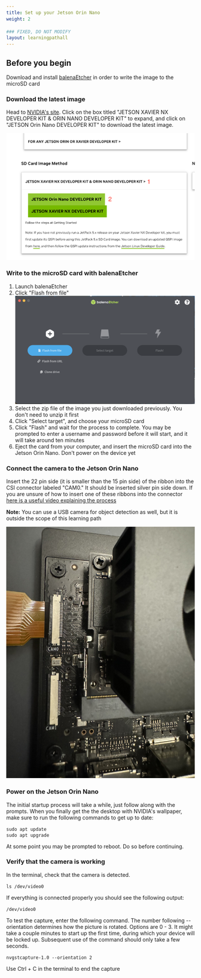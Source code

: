 ```yaml
---
title: Set up your Jetson Orin Nano
weight: 2

### FIXED, DO NOT MODIFY
layout: learningpathall
---
```


## Before you begin

Download and install [balenaEtcher](https://etcher.balena.io/) in order to write the image to the microSD card

### Download the latest image

Head to [NVIDIA's site](https://developer.nvidia.com/embedded/jetpack). Click on the box titled "JETSON XAVIER NX DEVELOPER KIT & ORIN NANO DEVELOPER KIT" to expand, and click on "JETSON Orin Nano DEVELOPER KIT" to download the latest image.

![sdCard Image](./sdcardimage.png)

### Write to the microSD card with balenaEtcher

1. Launch balenaEtcher
2. Click "Flash from file"
![balenaEtcher interface](./balenaEtcher1.png)
3. Select the zip file of the image you just downloaded previously. You don't need to unzip it first
4. Click "Select target", and choose your microSD card
5. Click "Flash" and wait for the process to complete. You may be prompted to enter a username and password before it will start, and it will take around ten minutes
6. Eject the card from your computer, and insert the microSD card into the Jetson Orin Nano. Don't power on the device yet

### Connect the camera to the Jetson Orin Nano

Insert the 22 pin side (it is smaller than the 15 pin side) of the ribbon into the CSI connector labeled "CAM0." It should be inserted silver pin side down.
If you are unsure of how to insert one of these ribbons into the connector [here is a useful video explaining the process](https://www.youtube.com/watch?v=EuRXAUU61yM&t=7s)

**Note:** You can use a USB camera for object detection as well, but it is outside the scope of this learning path

![image of the ribbon inserted into the connector](./cam0connector.jpg)

### Power on the Jetson Orin Nano

The initial startup process will take a while, just follow along with the prompts. When you finally get the the desktop with NVIDIA's wallpaper, make sure to run the following commands to get up to date:
```
sudo apt update
sudo apt upgrade
```

At some point you may be prompted to reboot. Do so before continuing.

### Verify that the camera is working

In the terminal, check that the camera is detected.
```
ls /dev/video0
```

If everything is connected properly you should see the following output:
```
/dev/video0
```

To test the capture, enter the following command. The number following --orientation determines how the picture is rotated. Options are 0 - 3. It might take a couple minutes to start up the first time, during which your device will be locked up. Subsequent use of the command should only take a few seconds.
```
nvgstcapture-1.0 --orientation 2
```
Use Ctrl + C in the terminal to end the capture
